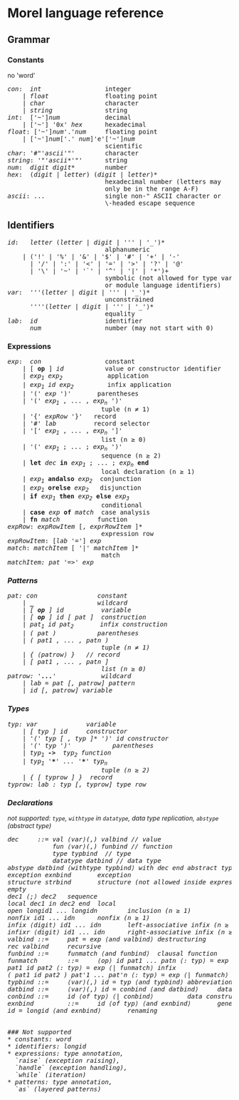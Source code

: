 <!--
{% comment %}
Licensed to Julian Hyde under one or more contributor license
agreements.  See the NOTICE file distributed with this work
for additional information regarding copyright ownership.
Julian Hyde licenses this file to you under the Apache
License, Version 2.0 (the "License"); you may not use this
file except in compliance with the License.  You may obtain a
copy of the License at

http://www.apache.org/licenses/LICENSE-2.0

Unless required by applicable law or agreed to in writing,
software distributed under the License is distributed on an
"AS IS" BASIS, WITHOUT WARRANTIES OR CONDITIONS OF ANY KIND,
either express or implied.  See the License for the specific
language governing permissions and limitations under the
License.
{% endcomment %}
-->

# Morel language reference

## Grammar

### Constants

no 'word'

<pre>
<i>con</i>:  <i>int</i>                 integer
    | <i>float</i>               floating point
    | <i>char</i>                character
    | <i>string</i>              string
<i>int</i>:  ['~']<i>num</i>            decimal
    | ['~'] '0x' <i>hex</i>      hexadecimal
<i>float</i>: ['~']<i>num</i>'.'<i>num</i>     floating point
    | ['~']<i>num</i>['.' <i>num</i>]'e'['~']<i>num</i>
                          scientific
<i>char</i>: '#"'<i>ascii</i>'"'        character
<i>string</i>: '"'<i>ascii</i>*'"'      string
<i>num</i>:  <i>digit</i> <i>digit</i>*        number
<i>hex</i>:  (<i>digit</i> | <i>letter</i>) (<i>digit</i> | <i>letter</i>)*
                          hexadecimal number (letters may
                          only be in the range A-F)
<i>ascii</i>: ...                single non-" ASCII character or
                          \-headed escape sequence
</pre>

## Identifiers

<pre>
<i>id</i>:   <i>letter</i> (<i>letter</i> | <i>digit</i> | ''' | '_')*
                          alphanumeric
    | ('!' | '%' | '&' | '$' | '#' | '+' | '-'
      | '/' | ':' | '<' | '=' | '>' | '?' | '@'
      | '\' | '~' | '`' | '^' | '|' | '*')+
                          symbolic (not allowed for type variables
                          or module language identifiers)
<i>var</i>:  '''(<i>letter</i> | <i>digit</i> | ''' | '_')*
                          unconstrained
      ''''(<i>letter</i> | <i>digit</i> | ''' | '_'⟩*
                          equality
<i>lab</i>:  <i>id</i>                  identifier
      <i>num</i>                 number (may not start with 0)
</pre>

### Expressions

<pre>
<i>exp</i>:  <i>con</i>                 constant
    | [ <b>op</b> ] <i>id</i>           value or constructor identifier
    | <i>exp<sub>1</sub></i> <i>exp<sub>2</sub></i>            application
    | <i>exp<sub>1</sub></i> <i>id</i> <i>exp<sub>2</sub></i>         infix application
    | '(' <i>exp</i> ')'       parentheses
    | '(' <i>exp<sub>1</sub></i> , ... , <i>exp<sub>n</sub></i> ')'
                         tuple (n &ne; 1)
    | '{' <i>expRow</i> '}'   record
    | '#' <i>lab</i>          record selector
    | '[' <i>exp<sub>1</sub></i> , ... , <i>exp<sub>n</sub></i> ']'
                         list (n &ge; 0)
    | '(' <i>exp<sub>1</sub></i> ; ... ; <i>exp<sub>n</sub></i> ')'
                         sequence (n &ge; 2)
    | <b>let</b> <i>dec</i> <b>in</b> <i>exp<sub>1</sub></i> ; ... ; <i>exp<sub>n</sub></i> <b>end</b>
                         local declaration (n ≥ 1)
    | <i>exp<sub>1</sub></i> <b>andalso</b> <i>exp<sub>2</sub></i>  conjunction
    | <i>exp<sub>1</sub></i> <b>orelse</b> <i>exp<sub>2</sub></i>   disjunction
    | <b>if</b> <i>exp<sub>1</sub></i> <b>then</b> <i>exp<sub>2</sub></i> <b>else</b> <i>exp<sub>3</sub></i>
                         conditional
    | <b>case</b> <i>exp</i> <b>of</b> <i>match</i>  case analysis
    | <b>fn</b> <i>match</i>          function
<i>expRow</i>: <i>expRowItem</i> [, <i>exprRowItem</i> ]*
                         expression row
<i>expRowItem</i>: [<i>lab</i> '='] <i>exp</i>
<i>match</i>: <i>matchItem</i> [ '|' <i>matchItem</i> ]*
                         match
<i>matchItem<i>: <i>pat</i> '=>' <i>exp</i>
</pre>

### Patterns

<pre>
<i>pat</i>: <i>con</i>                constant
    | <b>_</b>                 wildcard
    | [ <b>op</b> ] <i>id</i>          variable
    | [ <b>op</b> ] <i>id</i> [ <i>pat</i> ]  construction
    | <i>pat<sub>1</sub></i> <i>id</i> <i>pat<sub>2</sub></i>       infix construction
    | ( pat )           parentheses
    | ( pat1 , ... , patn )
                         tuple (n &ne; 1)
    | { ⟨patrow⟩ }   // record
    | [ pat1 , ... , patn ]
                         list (n &ge; 0)
<i>patrow<i>: '<b>...</b>'            wildcard
    | <i>lab</i> = <i>pat</i> [, <i>patrow</i>] pattern
    | <i>id</i> [, <i>patrow</i>] variable
</pre>

### Types

<pre>
<i>typ</i>: <i>var</i>             variable
    | [ <i>typ</i> ] <i>id</i>     constructor
    | '(' <i>typ</i> [ , <i>typ</i> ]* ')' <i>id</i> constructor
    | '(' <i>typ</i> ')'           parentheses
    | <i>typ<sub>1</sub></i> <b>-&gt;</b> <i> <i>typ<sub>2</sub></i> function
    | <i>typ<sub>1</sub></i> '<b>*</b>' ... '<b>*</b>' <i>typ<sub>n</sub></i>
                         tuple (n &ge; 2)
    | { [ <i>typrow</i> ] }  record
<i>typrow</i>: <i>lab</i> : <i>typ</i> [, <i>typrow</i>] type row
</pre>

### Declarations

not supported: `type`, `withtype` in `datatype`, data type replication, `abstype` (abstract type)

<pre>
dec     ::= val ⟨var⟩(,) valbind // value
            fun ⟨var⟩(,) funbind // function
            type typbind  // type
            datatype datbind // data type
abstype datbind ⟨withtype typbind⟩ with dec end abstract type
exception exnbind       exception
structure strbind       structure (not allowed inside expressions)
empty
dec1 ⟨;⟩ dec2   sequence
local dec1 in dec2 end  local
open longid1 ... longidn        inclusion (n ≥ 1)
nonfix id1 ... idn      nonfix (n ≥ 1)
infix ⟨digit⟩ id1 ... idn       left-associative infix (n ≥ 1)
infixr ⟨digit⟩ id1 ... idn      right-associative infix (n ≥ 1)
valbind ::=     pat = exp ⟨and valbind⟩ destructuring
rec valbind     recursive
funbind ::=     funmatch ⟨and funbind⟩  clausal function
funmatch        ::=     ⟨op⟩ id pat1 ... patn ⟨: typ⟩ = exp ⟨| funmatch⟩        nonfix (n ≥ 1)
pat1 id pat2 ⟨: typ⟩ = exp ⟨| funmatch⟩ infix
( pat1 id pat2 ) pat'1 ... pat'n ⟨: typ⟩ = exp ⟨| funmatch⟩     infix (n ≥ 0)
typbind ::=     ⟨var⟩(,) id = typ ⟨and typbind⟩ abbreviation
datbind ::=     ⟨var⟩(,) id = conbind ⟨and datbind⟩     data type
conbind ::=     id ⟨of typ⟩ ⟨| conbind⟩         data constructor
exnbind         ::=     id ⟨of typ⟩ ⟨and exnbind⟩       generative
id = longid ⟨and exnbind⟩       renaming


### Not supported
* constants: word
* identifiers: longid
* expressions: type annotation,
  `raise` (exception raising),
  `handle` (exception handling),
  `while` (iteration)
* patterns: type annotation,
  `as` (layered patterns)

